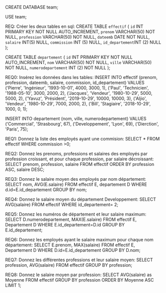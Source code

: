 CREATE DATABASE team;

USE team;

REQ: Créer les deux tables en sql:
CREATE TABLE `effectif` (
  `id` INT PRIMARY KEY NOT NULL AUTO_INCREMENT,
  `prenom` VARCHAR(50) NOT NULL,
  `profession` VARCHAR(50) NOT NULL,
  `dateemb` DATE NOT NULL,
  `salaire` INT(5) NULL,
  `commission` INT (5) NULL,
  `id_departement`INT (2) NULL
);

CREATE TABLE `departement` (
  `id` INT PRIMARY KEY NOT NULL AUTO_INCREMENT,
  `nom` VARCHAR(50) NOT NULL,
  `ville` VARCHAR(50) NOT NULL,
  `numerodepartement` INT (2) NOT NULL
);

REQ0: Insérez les données dans les tables:
INSERT INTO effectif (prenom, profession, dateemb, salaire, commission, id_departement)
 VALUES
 ('Pierre', 'Ingénieur', '1993-10-01', 4000, 3000, 1),
 ('Paul', 'Technicien', '1988-05-10', 3000, 2000, 2),
 ('Jacques', 'Vendeur', '1980-10-29', 5000, 5000, 2),
 ('Yavuz', 'Président', '2019-10-29', 10000, 10000, 3),
 ('Aljio', 'Vendeur', '1980-10-29', 7000, 2000, 2),
 ('Bill', 'Stagiaire', '2018-10-29', 1000, 0, 1);

INSERT INTO departement (nom, ville, numerodepartement)
 VALUES
 ('Commercial', 'Strasbourg', 67),
 ('Developpement', 'Lyon', 69),
 ('Dierction', 'Paris', 75);
 
REQ1: Donnez la liste des employés ayant une commision:
SELECT *
FROM effectif
WHERE commission >0;

REQ2: Donnez les prenoms, professions et salaires des employés par profession croissant, et pour chaque profession, par salaire décroissant:
SELECT prenom, profession, salaire
FROM effectif
ORDER BY profession ASC, salaire DESC;

REQ3: Donnez le salaire moyen des employés par nom département:
SELECT nom, AVG(E.salaire)
FROM effectif E, departement D
WHERE d.id=E.id_departement
GROUP BY nom;

REQ4: Donnez le salaire moyen du département Developpement:
SELECT AVG(salaire)
FROM effectif
WHERE id_departement= 2;

REQ5: Donnez les numéros de département et leur salaire maximum:
SELECT D.numerodepartement, MAX(E.salaire)
FROM effectif E, Departement D 
WHERE E.id_departement=D.id 
GROUP BY E.id_departement;

REQ6: Donnez les employés ayant le salaire maximum pour chaque nom département:
SELECT E.prenom, MAX(salaire) 
FROM effectif E, Departement D 
WHERE D.id=E.id_departement 
GROUP BY D.nom;

REQ7: Donnez les différentes professions et leur salaire moyen:
SELECT profession, AVG(salaire) 
FROM effectif 
GROUP BY profession;

REQ8: Donnez le salaire moyen par profession:
SELECT AVG(salaire) as Moyenne 
FROM effectif 
GROUP BY profession 
ORDER BY Moyenne 
ASC LIMIT 1;
